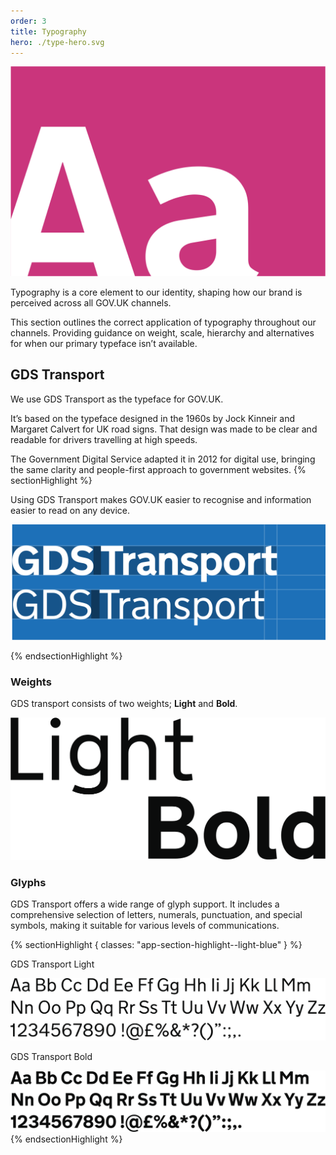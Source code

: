 ```yaml
---
order: 3
title: Typography
hero: ./type-hero.svg
---
```


<div class="hero">

![TODO](./type-hero.svg)

</div>

Typography is a core element to our identity, shaping how our brand is perceived across all GOV.UK channels.

This section outlines the correct application of typography throughout our channels. Providing guidance on weight, scale, hierarchy and alternatives for when our primary typeface isn’t available.

## GDS Transport

We use GDS Transport as the typeface for GOV.UK.

It’s based on the typeface designed in the 1960s by Jock Kinneir and Margaret Calvert for UK road signs. That design was made to be clear and readable for drivers travelling at high speeds.

The Government Digital Service adapted it in 2012 for digital use, bringing the same clarity and people-first approach to government websites.
{% sectionHighlight %}

Using GDS Transport makes GOV.UK easier to recognise and information easier to read on any device.

![TODO](./transport-font.svg)

{% endsectionHighlight %}

### Weights

GDS transport consists of two weights; **Light** and **Bold**.

![TODO](./bold-light.svg)

### Glyphs

GDS Transport offers a wide range of glyph support. It includes a comprehensive selection of letters, numerals, punctuation, and special symbols, making it suitable for various levels of communications.

{% sectionHighlight { classes: "app-section-highlight--light-blue" } %}

GDS Transport Light

![TODO](./font-specimen-light.svg)

GDS Transport Bold

![TODO](./font-specimen-bold.svg)
{% endsectionHighlight %}
